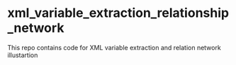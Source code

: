 # xml_variable_extraction_relationship_network
This repo contains code for XML variable extraction and relation network illustartion

